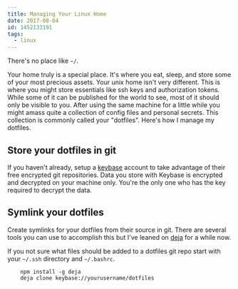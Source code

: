 ```yaml
---
title: Managing Your Linux Home
date: 2017-08-04
id: 1452133191
tags:
  - linux
---
```

There's no place like `~/`.

Your home truly is a special place. It's where you eat, sleep, and store some of your most precious assets. Your unix home isn't very different. This is where you might store essentials like ssh keys and authorization tokens. While some of it can be published for the world to see, most of it should only be visible to you. After using the same machine for a little while you might amass quite a collection of config files and personal secrets. This collection is commonly called your "dotfiles". Here's how I manage my dotfiles.

<!-- more -->

## Store your dotfiles in git
If you haven't already, setup a [keybase](https://keybase.io/) account to take advantage of their free encrypted git repositories. Data you store with Keybase is encrypted and decrypted on your machine only. You're the only one who has the key required to decrypt the data. 

## Symlink your dotfiles
Create symlinks for your dotfiles from their source in git. There are several tools you can use to accomplish this but I've leaned on [deja](https://www.npmjs.com/package/deja) for a while now.

If you not sure what files should be added to a dotfiles git repo start with your `~/.ssh` directory and `~/.bashrc`.

```
    npm install -g deja
    deja clone keybase://yourusername/dotfiles
```
